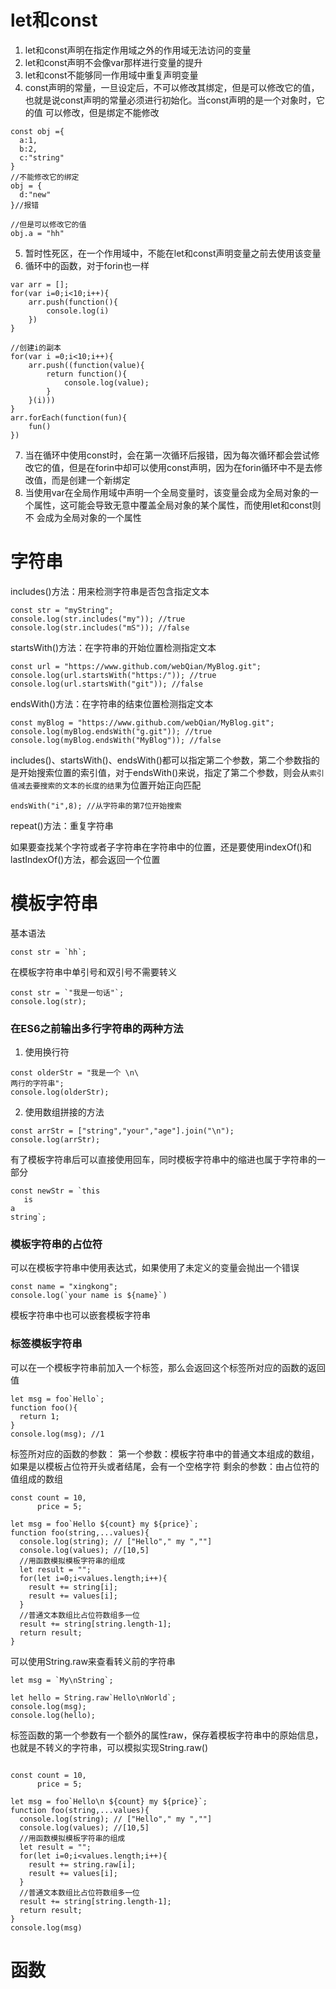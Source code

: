 # let和const
1. let和const声明在指定作用域之外的作用域无法访问的变量
2. let和const声明不会像var那样进行变量的提升
3. let和const不能够同一作用域中重复声明变量
4. const声明的常量，一旦设定后，不可以修改其绑定，但是可以修改它的值，也就是说const声明的常量必须进行初始化。当const声明的是一个对象时，它的值
可以修改，但是绑定不能修改
```
const obj ={
  a:1,
  b:2,
  c:"string"
}
//不能修改它的绑定
obj = {
  d:"new"
}//报错

//但是可以修改它的值
obj.a = "hh"
```
5. 暂时性死区，在一个作用域中，不能在let和const声明变量之前去使用该变量
6. 循环中的函数，对于forin也一样
```
var arr = [];
for(var i=0;i<10;i++){
    arr.push(function(){
        console.log(i)
    })
}

//创建i的副本
for(var i =0;i<10;i++){
    arr.push((function(value){
        return function(){
            console.log(value);
        }
    }(i)))
}
arr.forEach(function(fun){
    fun()
}) 
```
7. 当在循环中使用const时，会在第一次循环后报错，因为每次循环都会尝试修改它的值，但是在forin中却可以使用const声明，因为在forin循环中不是去修
改值，而是创建一个新绑定
8. 当使用var在全局作用域中声明一个全局变量时，该变量会成为全局对象的一个属性，这可能会导致无意中覆盖全局对象的某个属性，而使用let和const则不
会成为全局对象的一个属性

# 字符串
includes()方法：用来检测字符串是否包含指定文本
```
const str = "myString";
console.log(str.includes("my")); //true
console.log(str.includes("mS")); //false
```
startsWith()方法：在字符串的开始位置检测指定文本
```
const url = "https://www.github.com/webQian/MyBlog.git";
console.log(url.startsWith("https:/")); //true
console.log(url.startsWith("git")); //false
```
endsWith()方法：在字符串的结束位置检测指定文本
```
const myBlog = "https://www.github.com/webQian/MyBlog.git";
console.log(myBlog.endsWith("g.git")); //true
console.log(myBlog.endsWith("MyBlog")); //false
```
includes()、startsWith()、endsWith()都可以指定第二个参数，第二个参数指的是开始搜索位置的索引值，对于endsWith()来说，指定了第二个参数，则会从```索引值减去要搜索的文本的长度的结果```为位置开始正向匹配
```
endsWith("i",8); //从字符串的第7位开始搜索
```
repeat()方法：重复字符串

如果要查找某个字符或者子字符串在字符串中的位置，还是要使用indexOf()和lastIndexOf()方法，都会返回一个位置

# 模板字符串
基本语法
```
const str = `hh`;
```
在模板字符串中单引号和双引号不需要转义
```
const str = `"我是一句话"`;
console.log(str);
```
### 在ES6之前输出多行字符串的两种方法
1. 使用换行符
```
const olderStr = "我是一个 \n\
两行的字符串";
console.log(olderStr);
```
2. 使用数组拼接的方法
```
const arrStr = ["string","your","age"].join("\n");
console.log(arrStr);
```
有了模板字符串后可以直接使用回车，同时模板字符串中的缩进也属于字符串的一部分
```
const newStr = `this
   is
a
string`;
```

### 模板字符串的占位符
可以在模板字符串中使用表达式，如果使用了未定义的变量会抛出一个错误
```
const name = "xingkong";
console.log(`your name is ${name}`)
```
模板字符串中也可以嵌套模板字符串

### 标签模板字符串
可以在一个模板字符串前加入一个标签，那么会返回这个标签所对应的函数的返回值
```
let msg = foo`Hello`;
function foo(){
  return 1;
}
console.log(msg); //1
```
标签所对应的函数的参数：
第一个参数：模板字符串中的普通文本组成的数组，如果是以模板占位符开头或者结尾，会有一个空格字符
剩余的参数：由占位符的值组成的数组
```
const count = 10,
      price = 5;

let msg = foo`Hello ${count} my ${price}`;
function foo(string,...values){
  console.log(string); // ["Hello"," my ",""]
  console.log(values); //[10,5]
  //用函数模拟模板字符串的组成
  let result = "";
  for(let i=0;i<values.length;i++){
    result += string[i];
    result += values[i];
  }
  //普通文本数组比占位符数组多一位
  result += string[string.length-1];
  return result;
}
```

可以使用String.raw来查看转义前的字符串
```
let msg = `My\nString`;

let hello = String.raw`Hello\nWorld`;
console.log(msg);
console.log(hello);
```
标签函数的第一个参数有一个额外的属性raw，保存着模板字符串中的原始信息，也就是不转义的字符串，可以模拟实现String.raw()
```

const count = 10,
      price = 5;

let msg = foo`Hello\n ${count} my ${price}`;
function foo(string,...values){
  console.log(string); // ["Hello"," my ",""]
  console.log(values); //[10,5]
  //用函数模拟模板字符串的组成
  let result = "";
  for(let i=0;i<values.length;i++){
    result += string.raw[i];
    result += values[i];
  }
  //普通文本数组比占位符数组多一位
  result += string[string.length-1];
  return result;
}
console.log(msg) 
```

# 函数
